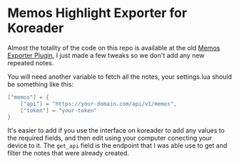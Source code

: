 # Memos Highlight Exporter for Koreader

Almost the totality of the code on this repo is available at the old [Memos Exporter Plugin](https://github.com/koreader/contrib/blob/main/provider-old-exporters.koplugin/memos.lua), I just made a few tweaks so we don't add any new repeated notes.

You will need another variable to fetch all the notes, your settings.lua should be something like this:

```lua
["memos"] = {
    ["api"] = "https://your-domain.com/api/v1/memos",
    ["token"] = "your-token"
}
```

It's easier to add if you use the interface on koreader to add any values to the required fields, and then edit using your computer conecting your device to it. The `get_api` field is the endpoint that I was able use to get and filter the notes that were already created.
